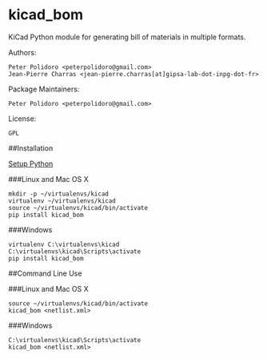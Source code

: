 kicad_bom
=========

KiCad Python module for generating bill of materials in multiple
formats.

Authors:

    Peter Polidoro <peterpolidoro@gmail.com>
    Jean-Pierre Charras <jean-pierre.charras[at]gipsa-lab-dot-inpg-dot-fr>

Package Maintainers:

    Peter Polidoro <peterpolidoro@gmail.com>

License:

    GPL

##Installation

[Setup Python](https://github.com/janelia-pypi/python_setup)

###Linux and Mac OS X

```shell
mkdir -p ~/virtualenvs/kicad
virtualenv ~/virtualenvs/kicad
source ~/virtualenvs/kicad/bin/activate
pip install kicad_bom
```

###Windows

```shell
virtualenv C:\virtualenvs\kicad
C:\virtualenvs\kicad\Scripts\activate
pip install kicad_bom
```

##Command Line Use

###Linux and Mac OS X

```shell
source ~/virtualenvs/kicad/bin/activate
kicad_bom <netlist.xml>
```

###Windows

```shell
C:\virtualenvs\kicad\Scripts\activate
kicad_bom <netlist.xml>
```

